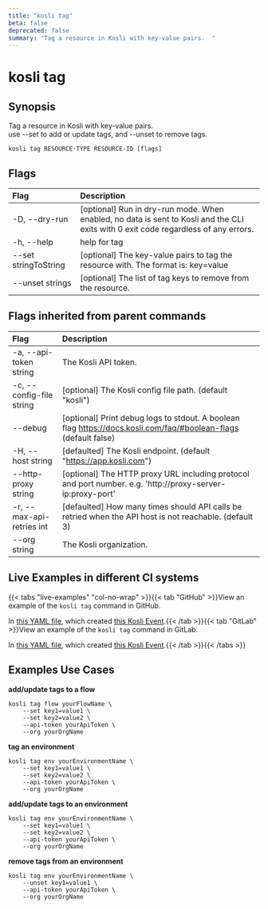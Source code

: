 ```yaml
---
title: "kosli tag"
beta: false
deprecated: false
summary: "Tag a resource in Kosli with key-value pairs.  "
---
```


# kosli tag

## Synopsis

Tag a resource in Kosli with key-value pairs.  
use --set to add or update tags, and --unset to remove tags.


```shell
kosli tag RESOURCE-TYPE RESOURCE-ID [flags]
```

## Flags
| Flag | Description |
| :--- | :--- |
|    -D, --dry-run  |  [optional] Run in dry-run mode. When enabled, no data is sent to Kosli and the CLI exits with 0 exit code regardless of any errors.  |
|    -h, --help  |  help for tag  |
|        --set stringToString  |  [optional] The key-value pairs to tag the resource with. The format is: key=value  |
|        --unset strings  |  [optional] The list of tag keys to remove from the resource.  |


## Flags inherited from parent commands
| Flag | Description |
| :--- | :--- |
|    -a, --api-token string  |  The Kosli API token.  |
|    -c, --config-file string  |  [optional] The Kosli config file path. (default "kosli")  |
|        --debug  |  [optional] Print debug logs to stdout. A boolean flag https://docs.kosli.com/faq/#boolean-flags (default false)  |
|    -H, --host string  |  [defaulted] The Kosli endpoint. (default "https://app.kosli.com")  |
|        --http-proxy string  |  [optional] The HTTP proxy URL including protocol and port number. e.g. 'http://proxy-server-ip:proxy-port'  |
|    -r, --max-api-retries int  |  [defaulted] How many times should API calls be retried when the API host is not reachable. (default 3)  |
|        --org string  |  The Kosli organization.  |


## Live Examples in different CI systems

{{< tabs "live-examples" "col-no-wrap" >}}{{< tab "GitHub" >}}View an example of the `kosli tag` command in GitHub.

In [this YAML file](https://app.kosli.com/api/v2/livedocs/cyber-dojo/yaml?ci=github&command=kosli+tag), which created [this Kosli Event](https://app.kosli.com/api/v2/livedocs/cyber-dojo/event?ci=github&command=kosli+tag).{{< /tab >}}{{< tab "GitLab" >}}View an example of the `kosli tag` command in GitLab.

In [this YAML file](https://app.kosli.com/api/v2/livedocs/cyber-dojo/yaml?ci=gitlab&command=kosli+tag), which created [this Kosli Event](https://app.kosli.com/api/v2/livedocs/cyber-dojo/event?ci=gitlab&command=kosli+tag).{{< /tab >}}{{< /tabs >}}

## Examples Use Cases

**add/update tags to a flow**

```shell
kosli tag flow yourFlowName \
	--set key1=value1 \
	--set key2=value2 \
	--api-token yourApiToken \
	--org yourOrgName

```

**tag an environment**

```shell
kosli tag env yourEnvironmentName \
	--set key1=value1 \
	--set key2=value2 \
	--api-token yourApiToken \
	--org yourOrgName

```

**add/update tags to an environment**

```shell
kosli tag env yourEnvironmentName \
	--set key1=value1 \
	--set key2=value2 \
	--api-token yourApiToken \
	--org yourOrgName

```

**remove tags from an environment**

```shell
kosli tag env yourEnvironmentName \
	--unset key1=value1 \
	--api-token yourApiToken \
	--org yourOrgName
```

